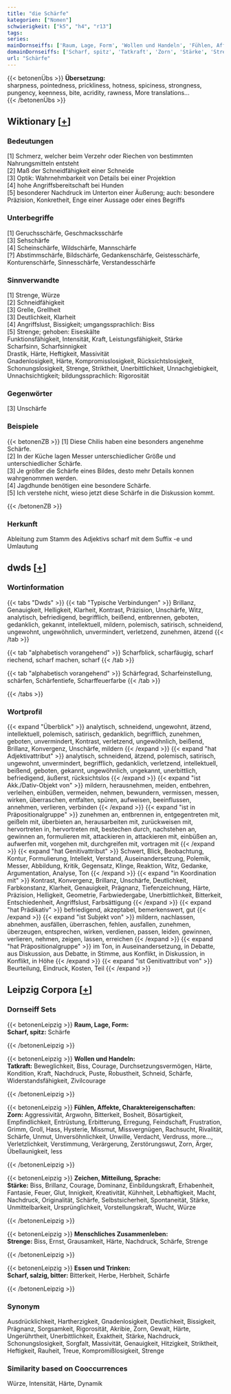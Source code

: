 ```yaml
---
title: "die Schärfe"
kategorien: ["Nomen"]
schwierigkeit: ["k5", "h4", "r13"]
tags:
series:
mainDornseiffs: ['Raum, Lage, Form', 'Wollen und Handeln', 'Fühlen, Affekte, Charaktereigenschaften', 'Zeichen, Mitteilung, Sprache', 'Menschliches Zusammenleben', 'Essen und Trinken']
domainDornseiffs: ['Scharf, spitz', 'Tatkraft', 'Zorn', 'Stärke', 'Strenge', 'Scharf, salzig, bitter']
url: "Schärfe"
---
```


{{< betonenÜbs >}}
**Übersetzung:**  
sharpness, pointedness, prickliness, hotness, spiciness, strongness, pungency, keenness, bite, acridity, rawness, More translations...  
{{< /betonenÜbs >}}

## Wiktionary [[+](https://de.wiktionary.org/wiki/Schärfe)]

### Bedeutungen
[1] Schmerz, welcher beim Verzehr oder Riechen von bestimmten Nahrungsmitteln entsteht  
[2] Maß der Schneidfähigkeit einer Schneide  
[3] Optik: Wahrnehmbarkeit von Details bei einer Projektion  
[4] hohe Angriffsbereitschaft bei Hunden  
[5] besonderer Nachdruck im Unterton einer Äußerung; auch: besondere Präzision, Konkretheit, Enge einer Aussage oder eines Begriffs  

### Unterbegriffe
[1] Geruchsschärfe, Geschmacksschärfe  
[3] Sehschärfe  
[4] Scheinschärfe, Wildschärfe, Mannschärfe  
[?] Abstimmschärfe, Bildschärfe, Gedankenschärfe, Geistesschärfe, Konturenschärfe, Sinnesschärfe, Verstandesschärfe  

### Sinnverwandte
[1] Strenge, Würze  
[2] Schneidfähigkeit  
[3] Grelle, Grellheit  
[3] Deutlichkeit, Klarheit  
[4] Angriffslust, Bissigkeit; umgangssprachlich: Biss  
[5] Strenge; gehoben: Eiseskälte  
Funktionsfähigkeit, Intensität, Kraft, Leistungsfähigkeit, Stärke  
Scharfsinn, Scharfsinnigkeit  
Drastik, Härte, Heftigkeit, Massivität  
Gnadenlosigkeit, Härte, Kompromisslosigkeit, Rücksichtslosigkeit, Schonungslosigkeit, Strenge, Striktheit, Unerbittlichkeit, Unnachgiebigkeit, Unnachsichtigkeit; bildungssprachlich: Rigorosität  

### Gegenwörter
[3] Unschärfe  

### Beispiele
{{< betonenZB >}}
[1] Diese Chilis haben eine besonders angenehme Schärfe.  
[2] In der Küche lagen Messer unterschiedlicher Größe und unterschiedlicher Schärfe.  
[3] Je größer die Schärfe eines Bildes, desto mehr Details konnen wahrgenommen werden.  
[4] Jagdhunde benötigen eine besondere Schärfe.  
[5] Ich verstehe nicht, wieso jetzt diese Schärfe in die Diskussion kommt.  

{{< /betonenZB >}}
### Herkunft
Ableitung zum Stamm des Adjektivs scharf mit dem Suffix -e und Umlautung  



## dwds [[+](https://www.dwds.de/wb/Schärfe)]

### Wortinformation
{{< tabs "Dwds" >}}
{{< tab "Typische Verbindungen" >}}
Brillanz, Genauigkeit, Helligkeit, Klarheit, Kontrast, Präzision, Unschärfe, Witz, analytisch, befriedigend, begrifflich, beißend, entbrennen, geboten, gedanklich, gekannt, intellektuell, mildern, polemisch, satirisch, schneidend, ungewohnt, ungewöhnlich, unvermindert, verletzend, zunehmen, ätzend
{{< /tab >}}

{{< tab "alphabetisch vorangehend" >}}
Scharfblick, scharfäugig, scharf riechend, scharf machen, scharf
{{< /tab >}}

{{< tab "alphabetisch vorangehend" >}}
Schärfegrad, Scharfeinstellung, schärfen, Schärfentiefe, Scharffeuerfarbe
{{< /tab >}}

{{< /tabs >}}

### Wortprofil
{{< expand "Überblick" >}} analytisch, schneidend, ungewohnt, ätzend, intellektuell, polemisch, satirisch, gedanklich, begrifflich, zunehmen, geboten, unvermindert, Kontrast, verletzend, ungewöhnlich, beißend, Brillanz, Konvergenz, Unschärfe, mildern {{< /expand >}}
{{< expand "hat Adjektivattribut" >}} analytisch, schneidend, ätzend, polemisch, satirisch, ungewohnt, unvermindert, begrifflich, gedanklich, verletzend, intellektuell, beißend, geboten, gekannt, ungewöhnlich, ungekannt, unerbittlich, befriedigend, äußerst, rücksichtslos {{< /expand >}}
{{< expand "ist Akk./Dativ-Objekt von" >}} mildern, herausnehmen, meiden, entbehren, verleihen, einbüßen, vermeiden, nehmen, bewundern, vermissen, messen, wirken, überraschen, entfalten, spüren, aufweisen, beeinflussen, annehmen, verlieren, verbinden {{< /expand >}}
{{< expand "ist in Präpositionalgruppe" >}} zunehmen an, entbrennen in, entgegentreten mit, geißeln mit, überbieten an, herausarbeiten mit, zurückweisen mit, hervortreten in, hervortreten mit, bestechen durch, nachstehen an, gewinnen an, formulieren mit, attackieren in, attackieren mit, einbüßen an, aufwerfen mit, vorgehen mit, durchgreifen mit, vortragen mit {{< /expand >}}
{{< expand "hat Genitivattribut" >}} Schwert, Blick, Beobachtung, Kontur, Formulierung, Intellekt, Verstand, Auseinandersetzung, Polemik, Messer, Abbildung, Kritik, Gegensatz, Klinge, Reaktion, Witz, Gedanke, Argumentation, Analyse, Ton {{< /expand >}}
{{< expand "in Koordination mit" >}} Kontrast, Konvergenz, Brillanz, Unschärfe, Deutlichkeit, Farbkonstanz, Klarheit, Genauigkeit, Prägnanz, Tiefenzeichnung, Härte, Präzision, Helligkeit, Geometrie, Farbwiedergabe, Unerbittlichkeit, Bitterkeit, Entschiedenheit, Angriffslust, Farbsättigung {{< /expand >}}
{{< expand "hat Prädikativ" >}} befriedigend, akzeptabel, bemerkenswert, gut {{< /expand >}}
{{< expand "ist Subjekt von" >}} mildern, nachlassen, abnehmen, ausfällen, überraschen, fehlen, ausfallen, zunehmen, überzeugen, entsprechen, wirken, verdienen, passen, leiden, gewinnen, verlieren, nehmen, zeigen, lassen, erreichen {{< /expand >}}
{{< expand "hat Präpositionalgruppe" >}} im Ton, in Auseinandersetzung, in Debatte, aus Diskussion, aus Debatte, in Stimme, aus Konflikt, in Diskussion, in Konflikt, in Höhe {{< /expand >}}
{{< expand "ist Genitivattribut von" >}} Beurteilung, Eindruck, Kosten, Teil {{< /expand >}}

## Leipzig Corpora [[+](https://corpora.uni-leipzig.de/en/res?word=Schärfe&corpusId=deu_newscrawl-public_2018)]

### Dornseiff Sets
{{< betonenLeipzig >}}
**Raum, Lage, Form:**  
**Scharf, spitz:** Schärfe  

{{< /betonenLeipzig >}}


{{< betonenLeipzig >}}
**Wollen und Handeln:**  
**Tatkraft:** Beweglichkeit, Biss, Courage, Durchsetzungsvermögen, Härte, Kondition, Kraft, Nachdruck, Puste, Robustheit, Schneid, Schärfe, Widerstandsfähigkeit, Zivilcourage  

{{< /betonenLeipzig >}}


{{< betonenLeipzig >}}
**Fühlen, Affekte, Charaktereigenschaften:**  
**Zorn:** Aggressivität, Argwohn, Bitterkeit, Bosheit, Bösartigkeit, Empfindlichkeit, Entrüstung, Erbitterung, Erregung, Feindschaft, Frustration, Grimm, Groll, Hass, Hysterie, Missmut, Missvergnügen, Rachsucht, Rivalität, Schärfe, Unmut, Unversöhnlichkeit, Unwille, Verdacht, Verdruss, more..., Verletzlichkeit, Verstimmung, Verärgerung, Zerstörungswut, Zorn, Ärger, Übellaunigkeit, less  

{{< /betonenLeipzig >}}


{{< betonenLeipzig >}}
**Zeichen, Mitteilung, Sprache:**  
**Stärke:** Biss, Brillanz, Courage, Dominanz, Einbildungskraft, Erhabenheit, Fantasie, Feuer, Glut, Innigkeit, Kreativität, Kühnheit, Lebhaftigkeit, Macht, Nachdruck, Originalität, Schärfe, Selbstsicherheit, Spontaneität, Stärke, Unmittelbarkeit, Ursprünglichkeit, Vorstellungskraft, Wucht, Würze  

{{< /betonenLeipzig >}}


{{< betonenLeipzig >}}
**Menschliches Zusammenleben:**  
**Strenge:** Biss, Ernst, Grausamkeit, Härte, Nachdruck, Schärfe, Strenge  

{{< /betonenLeipzig >}}


{{< betonenLeipzig >}}
**Essen und Trinken:**  
**Scharf, salzig, bitter:** Bitterkeit, Herbe, Herbheit, Schärfe  

{{< /betonenLeipzig >}}

### Synonym
Ausdrücklichkeit, Hartherzigkeit, Gnadenlosigkeit, Deutlichkeit, Bissigkeit, Prägnanz, Sorgsamkeit, Rigorosität, Akribie, Zorn, Gewalt, Härte, Ungerührtheit, Unerbittlichkeit, Exaktheit, Stärke, Nachdruck, Schonungslosigkeit, Sorgfalt, Massivität, Genauigkeit, Hitzigkeit, Striktheit, Heftigkeit, Rauheit, Treue, Kompromißlosigkeit, Strenge


### Similarity based on Cooccurrences
Würze, Intensität, Härte, Dynamik

